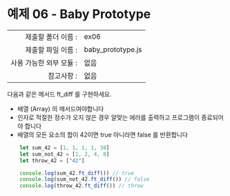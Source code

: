 # 예제 06 - Baby Prototype

|                      |                    |
| --------------------:| ------------------ |
|   제출할 폴더 이름 :     |  ex06              |
|   제출할 파일 이름 :     | baby_prototype.js         |
|   사용 가능한 외부 모듈 : |  없음               |
|   참고사항 :           |  없음                |

다음과 같은 메서드 ft_diff 를 구현하세요.  

- 배열 (Array) 의 메서드여야합니다
- 인자로 적절한 정수가 오지 않은 경우 알맞는 에러를 출력하고 프로그램이 종료되어야 합니다
- 배열의 모든 요소의 합이 42이면 true 아니라면 false 를 반환합니다

```js
    let sum_42 = [1, 1, 1, 1, 38]
    let sum_not_42 = [1, 2, 4, 8]
    let throw_42 = ["42"]

    console.log(sum_42.ft_diff()) // true
    console.log(sum_not_42.ft_diff()) // false
    console.log(throw_42.ft_diff()) // throw
```